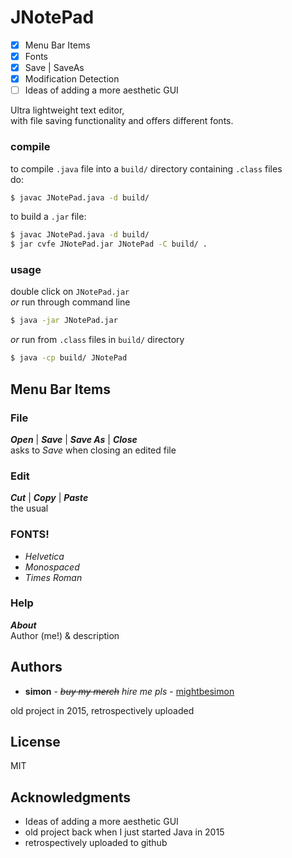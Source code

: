 # JNotePad #

- [x] Menu Bar Items
- [x] Fonts
- [x] Save | SaveAs
- [x] Modification Detection
- [ ] Ideas of adding a more aesthetic GUI

Ultra lightweight text editor,  
with file saving functionality and offers different fonts.

### compile ###

to compile `.java` file into a `build/` directory containing `.class` files  
do:

```bash
$ javac JNotePad.java -d build/
```

to build a `.jar` file:
```bash
$ javac JNotePad.java -d build/
$ jar cvfe JNotePad.jar JNotePad -C build/ .
```

### usage ###

double click on `JNotePad.jar`  
*or* run through command line
```bash
$ java -jar JNotePad.jar
```

*or* run from `.class` files in `build/` directory
```bash
$ java -cp build/ JNotePad
```

## Menu Bar Items ##

### File ###
***Open*** | ***Save*** | ***Save As*** | ***Close***  
asks to *Save* when closing an edited file

### Edit ###
***Cut*** | ***Copy*** | ***Paste***  
the usual

### FONTS! ###
- *Helvetica*
- *Monospaced*
- *Times Roman*

### Help ###
***About***  
Author (me!) & description

## Authors ##

- **simon** - *~~buy my merch~~ hire me pls* - [mightbesimon](https://github.com/mightbesimon)

old project in 2015, retrospectively uploaded

## License ##

MIT

## Acknowledgments ##

- Ideas of adding a more aesthetic GUI
- old project back when I just started Java in 2015
- retrospectively uploaded to github